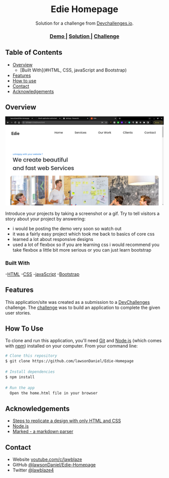 <!-- Please update value in the {}  -->

<h1 align="center">Edie Homepage</h1>

<div align="center">
   Solution for a challenge from  <a href="http://devchallenges.io" target="_blank">Devchallenges.io</a>.
</div>

<div align="center">
  <h3>
    <a href="https://{your-demo-link.your-domain}">
      Demo
    </a>
    <span> | </span>
    <a href="https://github.com/lawsonDaniel/Edie-Homepage">
      Solution
    </a>
    <span> | </span>
    <a href="https://devchallenges.io/challenges/xobQBuf8zWWmiYMIAZe0">
      Challenge
    </a>
  </h3>
</div>

<!-- TABLE OF CONTENTS -->

## Table of Contents

- [Overview](#overview)
  - [Built With](#HTML, CSS, javaScript and Bootstrap)
- [Features](#features)
- [How to use](#how-to-use)
- [Contact](#lawblaze4@gmail.com)
- [Acknowledgements](#lawblaze)

<!-- OVERVIEW -->

## Overview

![screenshot](./Screenshot%20from%202022-04-17%2020-00-00.png)

Introduce your projects by taking a screenshot or a gif. Try to tell visitors a story about your project by answering:

- i would be posting the demo very soon so watch out
- it was a fairly easy project which took me back to basics of core css
- learned a lot about responsive designs 
- used a lot of flexbox so if you are learning css i would recommend you take flexbox a little bit more serious or you can just learn bootstrap 

### Built With
-[HTML]()
-[CSS]()
-[javaScript]()
-[Bootstrap]()

## Features

<!-- List the features of your application or follow the template. Don't share the figma file here :) -->

This application/site was created as a submission to a [DevChallenges](https://devchallenges.io/challenges) challenge. The [challenge](https://devchallenges.io/challenges/xobQBuf8zWWmiYMIAZe0) was to build an application to complete the given user stories.

## How To Use

<!-- Example: -->

To clone and run this application, you'll need [Git](https://git-scm.com) and [Node.js](https://nodejs.org/en/download/) (which comes with [npm](http://npmjs.com)) installed on your computer. From your command line:

```bash
# Clone this repository
$ git clone https://github.com/lawsonDaniel/Edie-Homepage

# Install dependencies
$ npm install

# Run the app
  Open the home.html file in your browser
```

## Acknowledgements

<!-- This section should list any articles or add-ons/plugins that helps you to complete the project. This is optional but it will help you in the future. For example -->

- [Steps to replicate a design with only HTML and CSS](https://devchallenges-blogs.web.app/how-to-replicate-design/)
- [Node.js](https://nodejs.org/)
- [Marked - a markdown parser](https://github.com/chjj/marked)

## Contact

- Website [youtube.com/c/lawblaze](https://youtube.com/c/lawblaze)
- GitHub [@lawsonDaniel/Edie-Homepage](https://github.com/lawsonDaniel)
- Twitter [@lawblaze4](https://twitter.com/lawblaz4)

